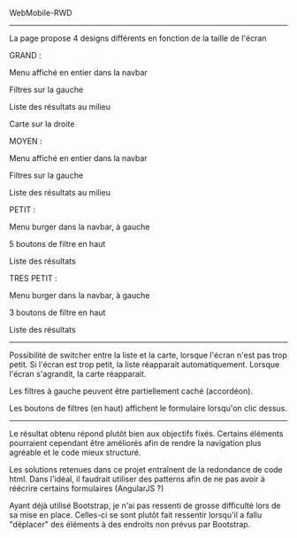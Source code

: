 WebMobile-RWD

-------------------------------------

La page propose 4 designs différents en fonction de la taille de l'écran



GRAND :

  Menu affiché en entier dans la navbar

  Filtres sur la gauche

  Liste des résultats au milieu

  Carte sur la droite



MOYEN :

  Menu affiché en entier dans la navbar

  Filtres sur la gauche

  Liste des résultats au milieu



PETIT :

  Menu burger dans la navbar, à gauche

  5 boutons de filtre en haut

  Liste des résultats

TRES PETIT :

  Menu burger dans la navbar, à gauche

  3 boutons de filtre en haut

  Liste des résultats

----------------------------------------

Possibilité de switcher entre la liste et la carte, lorsque l'écran n'est pas trop petit. Si l'écran est trop petit, la liste réapparait automatiquement. Lorsque l'écran s'agrandit, la carte réapparait.

Les filtres à gauche peuvent être partiellement caché (accordéon).

Les boutons de filtres (en haut) affichent le formulaire lorsqu'on clic dessus.

------------------------------------

Le résultat obtenu répond plutôt bien aux objectifs fixés. Certains éléments pourraient cependant être améliorés afin de rendre la navigation plus agréable et le code mieux structuré.

Les solutions retenues dans ce projet entraînent de la redondance de code html. Dans l'idéal, il faudrait utiliser des patterns afin de ne pas avoir à réécrire certains formulaires (AngularJS ?)

Ayant déjà utilisé Bootstrap, je n'ai pas ressenti de grosse difficulté lors de sa mise en place. Celles-ci se sont plutôt fait ressentir lorsqu'il a fallu "déplacer" des éléments à des endroits non prévus par Bootstrap.
